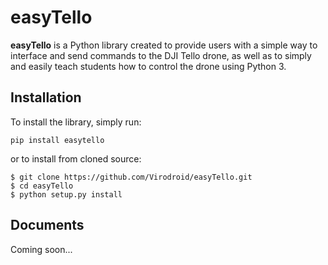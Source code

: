 # easyTello
**easyTello** is a Python library created to provide users with a simple way to interface and send commands to the DJI Tello drone, as well as to simply and easily teach students how to control the drone using Python 3.

## Installation
To install the library, simply run:
```
pip install easytello
```
or to install from cloned source:
```
$ git clone https://github.com/Virodroid/easyTello.git
$ cd easyTello
$ python setup.py install
```
## Documents
Coming soon...
